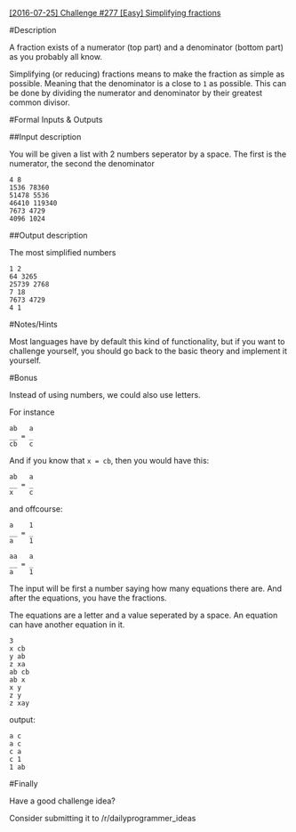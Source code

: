 [[2016-07-25] Challenge #277 [Easy] Simplifying fractions](https://www.reddit.com/r/dailyprogrammer/comments/4uhqdb/20160725_challenge_277_easy_simplifying_fractions/)

#Description

A fraction exists of a numerator (top part) and a denominator (bottom part) as you probably all know.

Simplifying (or reducing) fractions means to make the fraction as simple as possible. Meaning that the denominator is a close to `1` as possible.
This can be done by dividing the numerator and denominator by their greatest common divisor.

#Formal Inputs &amp; Outputs

##Input description

You will be given a list with 2 numbers seperator by a space.
The first is the numerator, the second the denominator

    4 8
    1536 78360
    51478 5536
    46410 119340
    7673 4729
    4096 1024

##Output description

The most simplified numbers

    1 2
    64 3265
    25739 2768
    7 18
    7673 4729
    4 1

#Notes/Hints

Most languages have by default this kind of functionality, but if you want to challenge yourself, you should go back to the basic theory and implement it yourself.

#Bonus

Instead of using numbers, we could also use letters.

For instance

    ab   a
    __ = _
    cb   c 
    
And if you know that `x = cb`, then you would have this:

    ab   a
    __ = _
    x    c  

and offcourse:

    a    1
    __ = _
    a    1

    aa   a
    __ = _
    a    1
    
The input will be first a number saying how many equations there are. And after the equations, you have the fractions.

The equations are a letter and a value seperated by a space.
An equation can have another equation in it.

    3
    x cb
    y ab
    z xa
    ab cb
    ab x
    x y
    z y
    z xay

output:

    a c
    a c
    c a
    c 1
    1 ab


#Finally

Have a good challenge idea?

Consider submitting it to /r/dailyprogrammer_ideas

